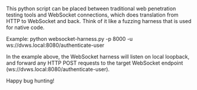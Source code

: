 This python script can be placed between traditional web penetration testing tools and WebSocket connections, which does translation from HTTP to WebSocket and back. Think of it like a fuzzing harness that is used for native code.

Example: python websocket-harness.py -p 8000 -u ws://dvws.local:8080/authenticate-user

In the example above, the WebSocket harness will listen on local loopback, and forward any HTTP POST requests to the target WebSocket endpoint (ws://dvws.local:8080/authenticate-user).

Happy bug hunting!
